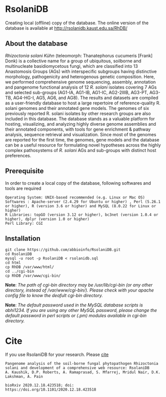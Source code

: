 # RsolaniDB 
Creating local (offline) copy of the database. The online version of the database is available at http://rsolanidb.kaust.edu.sa/RhDB/

## About the database
*Rhizoctonia solani Kühn* (teleomorph: Thanatephorus cucumeris [Frank] Donk) is a collective name for a group of ubiquitous, soilborne and multinucleate basidiomycetous fungi, which are classified into 13 Anastomosis Groups (AGs) with interspecific subgroups having distinctive morphology, pathogenicity and heterogenous genetic composition. Here, we performed comprehensive genome sequencing, assembly, annotation and pangenome functional analysis of 12 *R. solani* isolates covering 7 AGs and selected sub-groups (AG1-IA, AG1-IB, AG1-IC, AG2-2IIIB, AG3-PT, AG3-TB, AG4-HG-I, AG5, AG6, and AG8). The results and datasets are compiled as a user-friendly database to host a large repertoire of reference-quality R. solani genomes and their annotated gene models. The genomes of six previously reported R. solani isolates by other research groups are also included in this database. The database stands as a valuable platform for hosting, visualizing, and analyzing highly diverse genome assemblies and their annotated components, with tools for gene enrichment & pathway analysis, sequence retrieval and visualization. Since most of the genomes are reported for the first time, the genomes, gene models and the database can be a useful resource for formulating novel hypotheses across the highly complex pathosystems of *R. solani*  AGs and sub-groups with distinct host preferences. 

## Prerequisite
In order to create a local copy of the database, following softwares and tools are required


```
Operating System: UNIX-based recommended (e.g. Linux or Mac OS)
Softwares : Apache-server (2.4.29 for Ubuntu or higher) , Perl (5.26.1 or higher), R (version 3.6 or higher) and MySQL (8.0.22 for Linux or higher)
R Libraries: topGO (version 3.12 or higher), bc3net (version 1.0.4 or higher), dplyr (version 1.0 or higher)
Perl Library: CGI
```

## Installation

```
git clone https://github.com/abbioinfo/RsolaniDB.git
cd RsolaniDB
mysql -u root -p RsolaniDB < rsolanidb.sql
cd html
cp RhDB /var/www/html/
cd ../cgi-bin
cp RhDB /var/www/cgi-bin/

```
**Note**: *The path of cgi-bin directory may be /usr/lib/cgi-bin (or any other directory, instead of /var/www/cgi-bin/). Please check with your apache config file to know the deafult cgi-bin directory.*

**Note**: *The default password used in the MySQL database scripts is abhi1234. If you are using any other MySQL password, please change the default password in perl scripts or (.pm) modules available in cgi-bin directory.*


# Cite
If you use RsolaniDB for your research. Please [cite](https://www.biorxiv.org/content/10.1101/2020.12.18.423518v1)

```
Pangenome analysis of the soil-borne fungal phytopathogen Rhizoctonia solani and development of a comprehensive web resource: RsolaniDB
A. Kaushik, D.P. Roberts, A. Ramaprasad, S. Mfarrej, Mridul Nair, D.K. Lakshman, A. Pain

bioRxiv 2020.12.18.423518; doi: https://doi.org/10.1101/2020.12.18.423518
```
